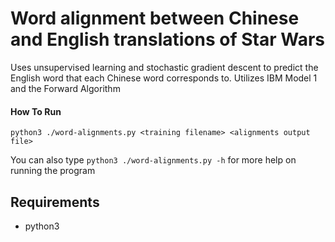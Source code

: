 # Word alignment between Chinese and English translations of Star Wars

Uses unsupervised learning and stochastic gradient descent to predict the English word that each Chinese word corresponds to. Utilizes IBM Model 1 and the Forward Algorithm


#### How To Run
```python3 ./word-alignments.py <training filename> <alignments output file>```

You can also type ```python3 ./word-alignments.py -h``` for more help on running the program


## Requirements
- python3
